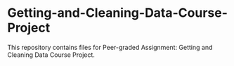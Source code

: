 # Getting-and-Cleaning-Data-Course-Project
This repository contains files for Peer-graded Assignment: Getting and Cleaning Data Course Project.
